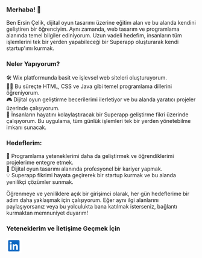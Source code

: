 ### Merhaba! 👋
Ben Ersin Çelik, dijital oyun tasarımı üzerine eğitim alan ve bu alanda kendini geliştiren bir öğrenciyim. Aynı zamanda, web tasarım ve programlama alanında temel bilgiler ediniyorum. Uzun vadeli hedefim, insanların tüm işlemlerini tek bir yerden yapabileceği bir Superapp oluşturarak kendi startup'ımı kurmak.

### Neler Yapıyorum?
🛠 Wix platformunda basit ve işlevsel web siteleri oluşturuyorum. <br>
👨‍💻 Bu süreçte HTML, CSS ve Java gibi temel programlama dillerini öğreniyorum. <br>
🎮 Dijital oyun geliştirme becerilerimi ilerletiyor ve bu alanda yaratıcı projeler üzerinde çalışıyorum. <br>
📱 İnsanların hayatını kolaylaştıracak bir Superapp geliştirme fikri üzerinde çalışıyorum. Bu uygulama, tüm günlük işlemleri tek bir yerden yönetebilme imkanı sunacak.

### Hedeflerim:
🚀 Programlama yeteneklerimi daha da geliştirmek ve öğrendiklerimi projelerime entegre etmek. <br>
🎯 Dijital oyun tasarımı alanında profesyonel bir kariyer yapmak. <br>
💡 Superapp fikrimi hayata geçirerek bir startup kurmak ve bu alanda yenilikçi çözümler sunmak. <br>

Öğrenmeye ve yeniliklere açık bir girişimci olarak, her gün hedeflerime bir adım daha yaklaşmak için çalışıyorum. Eğer aynı ilgi alanlarını paylaşıyorsanız veya bu yolculukta bana katılmak isterseniz, bağlantı kurmaktan memnuniyet duyarım! 

### Yeteneklerim ve İletişime Geçmek İçin
<p align="left"> 
<a href="https://www.linkedin.com/in/ersin-%C3%A7elik/" target="_blank" rel="noreferrer"><img src="./img/linkedin.svg" width="40" height="40" padding-top= "100px" /></a> 
</p>
